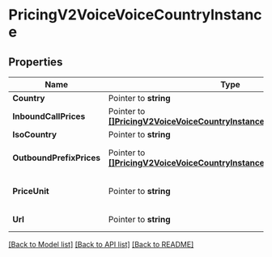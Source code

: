 # PricingV2VoiceVoiceCountryInstance

## Properties
Name | Type | Description | Notes
------------ | ------------- | ------------- | -------------
**Country** | Pointer to **string** | The name of the country |
**InboundCallPrices** | Pointer to [**[]PricingV2VoiceVoiceCountryInstanceInboundCallPrices**](pricing_v2_voice_voice_country_instance_inbound_call_prices.md) | The list of InboundCallPrice records |
**IsoCountry** | Pointer to **string** | The ISO country code |
**OutboundPrefixPrices** | Pointer to [**[]PricingV2VoiceVoiceCountryInstanceOutboundPrefixPrices**](pricing_v2_voice_voice_country_instance_outbound_prefix_prices.md) | The list of OutboundPrefixPriceWithOrigin records |
**PriceUnit** | Pointer to **string** | The currency in which prices are measured, in ISO 4127 format (e.g. usd, eur, jpy) |
**Url** | Pointer to **string** | The absolute URL of the resource |

[[Back to Model list]](../README.md#documentation-for-models) [[Back to API list]](../README.md#documentation-for-api-endpoints) [[Back to README]](../README.md)


